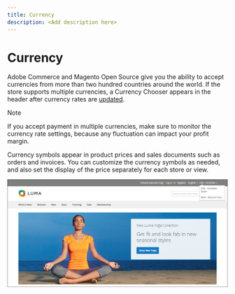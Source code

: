 ```yaml
---
title: Currency
description: <Add description here>
---
```

# Currency

Adobe Commerce and Magento Open Source give you the ability to accept currencies from more than two hundred countries around the world. If the store supports multiple currencies, a Currency Chooser appears in the header after currency rates are [updated](currency-update.md).

>[!NOTE]
>
>If you accept payment in multiple currencies, make sure to monitor the currency rate settings, because any fluctuation can impact your profit margin.

Currency symbols appear in product prices and sales documents such as orders and invoices. You can customize the currency symbols as needed, and also set the display of the price separately for each store or view.

![Example storefront - Currency chooser](./assets/storefront-currency-chooser.png)<!-- zoom -->
